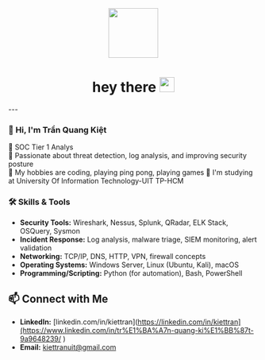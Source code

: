 <div id="header" align="center">
  <img src="https://media.giphy.com/media/M9gbBd9nbDrOTu1Mqx/giphy.gif" width="100"/>
</div>
<h1 align="center">
  hey there
  <img src="https://media.giphy.com/media/hvRJCLFzcasrR4ia7z/giphy.gif" width="30px"/>
</h1>
---


### 👋 Hi, I'm Trần Quang Kiệt
🔹 SOC Tier 1 Analys\
🔹 Passionate about threat detection, log analysis, and improving security posture\
🔹 My hobbies are coding, playing ping pong, playing games 
🔹 I'm studying at University Of Information Technology-UIT TP-HCM 

### 🛠 Skills & Tools
- **Security Tools:** Wireshark, Nessus, Splunk, QRadar, ELK Stack, OSQuery, Sysmon
- **Incident Response:** Log analysis, malware triage, SIEM monitoring, alert validation
- **Networking:** TCP/IP, DNS, HTTP, VPN, firewall concepts
- **Operating Systems:** Windows Server, Linux (Ubuntu, Kali), macOS
- **Programming/Scripting:** Python (for automation), Bash, PowerShell

## 📫 Connect with Me
- **LinkedIn:** [linkedin.com/in/kiettran](https://linkedin.com/in/kiettran](https://www.linkedin.com/in/tr%E1%BA%A7n-quang-ki%E1%BB%87t-9a9648239/ )
- **Email:** kiettranuit@gmail.com

<!--
**KietTranUIT/KietTranUIT** is a ✨ _special_ ✨ repository because its `README.md` (this file) appears on your GitHub profile.

Here are some ideas to get you started:

- 🔭 I’m currently working on ...
- 🌱 I’m currently learning ...
- 👯 I’m looking to collaborate on ...
- 🤔 I’m looking for help with ...
- 💬 Ask me about ...
- 📫 How to reach me: ...
- 😄 Pronouns: ...
- ⚡ Fun fact: ...
-->

